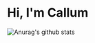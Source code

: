 # Hi, I'm Callum
![Anurag's github stats](https://github-readme-stats.vercel.app/api?username=cxllm&show_icons=true&theme=radical)
<!--
**cxllm/cxllm** is a ✨ _special_ ✨ repository because its `README.md` (this file) appears on your GitHub profile.

Here are some ideas to get you started:

- 🔭 I’m currently working on ...
- 🌱 I’m currently learning ...
- 👯 I’m looking to collaborate on ...
- 🤔 I’m looking for help with ...
- 💬 Ask me about ...
- 📫 How to reach me: ...
- 😄 Pronouns: ...
- ⚡ Fun fact: ...
-->
